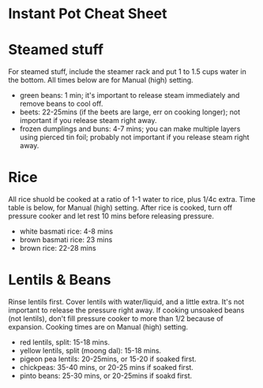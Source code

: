 # Instant Pot Cheat Sheet

# Steamed stuff

For steamed stuff, include the steamer rack and put 1 to 1.5 cups water in the
bottom. All times below are for Manual (high) setting.

- green beans: 1 min; it's important to release steam immediately and remove
    beans to cool off.
- beets: 22-25mins (if the beets are large, err on cooking longer); not
    important if you release steam right away.
- frozen dumplings and buns: 4-7 mins; you can make multiple layers using
  pierced tin foil; probably not important if you release steam right away.

# Rice

All rice shuold be cooked at a ratio of 1-1 water to rice, plus 1/4c extra.
Time table is below, for Manual (high) setting. After rice is cooked, turn off
pressure cooker and let rest 10 mins before releasing pressure.

- white basmati rice: 4-8 mins
- brown basmati rice: 23 mins
- brown rice: 22-28 mins

# Lentils & Beans

Rinse lentils first. Cover lentils with water/liquid, and a little extra. It's
not important to release the pressure right away. If cooking unsoaked beans
(not lentils), don't fill pressure cooker to more than 1/2 because of
expansion. Cooking times are on Manual (high) setting.

- red lentils, split: 15-18 mins.
- yellow lentils, split (moong dal): 15-18 mins.
- pigeon pea lentils: 20-25mins, or 15-20 if soaked first.
- chickpeas: 35-40 mins, or 20-25 mins if soaked first.
- pinto beans: 25-30 mins, or 20-25mins if soakd first.
